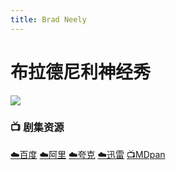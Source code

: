 ```yaml
---
title: Brad Neely
---
```

# 布拉德尼利神经秀

![](/assets/image/bradneely.jpg)

### 📺 剧集资源 <Badge type="tip" text="电波字幕组" />

[☁️百度](https://pan.baidu.com/s/1JytTjNMzaPu1q0TkPBnabw?pwd=efpj) [☁️阿里](https://www.alipan.com/s/npEMaqBXh9L) [☁️夸克](https://pan.quark.cn/s/c43d35cb3958) [☁️迅雷](https://pan.xunlei.com/s/VO8b49wbohqdQpLYbtv4UqNGA1?pwd=zw9j#) [📺MDpan](https://pan.mdsub.top/%E5%B8%83%E6%8B%89%E5%BE%B7%E5%B0%BC%E5%88%A9%E7%A5%9E%E7%BB%8F%E7%A7%80)

